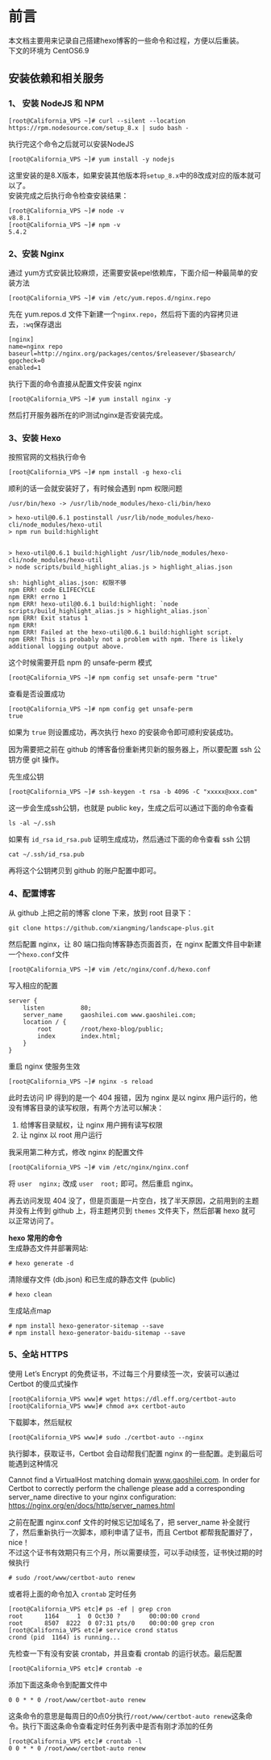 # 前言
本文档主要用来记录自己搭建hexo博客的一些命令和过程，方便以后重装。  
下文的环境为 CentOS6.9  
## 安装依赖和相关服务  
### 1、 安装 NodeJS 和 NPM

```shell
[root@California_VPS ~]# curl --silent --location https://rpm.nodesource.com/setup_8.x | sudo bash -
```  

执行完这个命令之后就可以安装NodeJS  

```shell  
[root@California_VPS ~]# yum install -y nodejs
```  

这里安装的是8.X版本，如果安装其他版本将`setup_8.x`中的8改成对应的版本就可以了。  
安装完成之后执行命令检查安装结果：  

```shell  
[root@California_VPS ~]# node -v
v8.8.1
[root@California_VPS ~]# npm -v
5.4.2
```  

### 2、安装 Nginx  
通过 yum方式安装比较麻烦，还需要安装epel依赖库，下面介绍一种最简单的安装方法 

```shell  
[root@California_VPS ~]# vim /etc/yum.repos.d/nginx.repo 
``` 
先在 yum.repos.d 文件下新建一个`nginx.repo`，然后将下面的内容拷贝进去，`:wq`保存退出

```shell  
[nginx]
name=nginx repo
baseurl=http://nginx.org/packages/centos/$releasever/$basearch/
gpgcheck=0
enabled=1 
```  

执行下面的命令直接从配置文件安装 nginx

```shell  
[root@California_VPS ~]# yum install nginx -y
```  

然后打开服务器所在的IP测试nginx是否安装完成。


### 3、安装 Hexo
按照官网的文档执行命令  

```shell  
[root@California_VPS ~]# npm install -g hexo-cli
```  

顺利的话一会就安装好了，有时候会遇到 npm 权限问题  

```shell  
/usr/bin/hexo -> /usr/lib/node_modules/hexo-cli/bin/hexo

> hexo-util@0.6.1 postinstall /usr/lib/node_modules/hexo-cli/node_modules/hexo-util
> npm run build:highlight


> hexo-util@0.6.1 build:highlight /usr/lib/node_modules/hexo-cli/node_modules/hexo-util
> node scripts/build_highlight_alias.js > highlight_alias.json

sh: highlight_alias.json: 权限不够
npm ERR! code ELIFECYCLE
npm ERR! errno 1
npm ERR! hexo-util@0.6.1 build:highlight: `node scripts/build_highlight_alias.js > highlight_alias.json`
npm ERR! Exit status 1
npm ERR! 
npm ERR! Failed at the hexo-util@0.6.1 build:highlight script.
npm ERR! This is probably not a problem with npm. There is likely additional logging output above.  
```  

这个时候需要开启 npm 的 unsafe-perm 模式  

```shell  
[root@California_VPS ~]# npm config set unsafe-perm "true"  
```  

查看是否设置成功  

```shell  
[root@California_VPS ~]# npm config get unsafe-perm
true
```  

如果为 `true` 则设置成功，再次执行 hexo 的安装命令即可顺利安装成功。  

因为需要把之前在 github 的博客备份重新拷贝新的服务器上，所以要配置 ssh 公钥方便 git 操作。

先生成公钥

```shell 
[root@California_VPS ~]# ssh-keygen -t rsa -b 4096 -C "xxxxx@xxx.com"  
```  

这一步会生成ssh公钥，也就是 public key，生成之后可以通过下面的命令查看  

```shell  
ls -al ~/.ssh
```  

如果有 `id_rsa` `id_rsa.pub` 证明生成成功，然后通过下面的命令查看 ssh 公钥

```shell  
cat ~/.ssh/id_rsa.pub
```  
再将这个公钥拷贝到 github 的账户配置中即可。   

### 4、配置博客  

从 github 上把之前的博客 clone 下来，放到 root 目录下：  

```shell  
git clone https://github.com/xiangming/landscape-plus.git  
``` 

然后配置 nginx，让 80 端口指向博客静态页面首页，在 nginx 配置文件目中新建一个`hexo.conf`文件 

```shell  
[root@California_VPS ~]# vim /etc/nginx/conf.d/hexo.conf  
```  

写入相应的配置  

```shell  
server {
    listen          80;
    server_name     gaoshilei.com www.gaoshilei.com;
    location / {
        root        /root/hexo-blog/public;
        index       index.html;
    }
}
```  

重启 nginx 使服务生效  

```shell  
[root@California_VPS ~]# nginx -s reload
```  

此时去访问 IP 得到的是一个 404 报错，因为 nginx 是以 nginx 用户运行的，他没有博客目录的读写权限，有两个方法可以解决：  
1. 给博客目录赋权，让 nginx 用户拥有读写权限
2. 让 nginx 以 root 用户运行 

我采用第二种方式，修改 nginx 的配置文件  

```shell  
[root@California_VPS ~]# vim /etc/nginx/nginx.conf  
```  

将 `user  nginx;` 改成 `user  root;` 即可。然后重启 nginx。  

再去访问发现 404 没了，但是页面是一片空白，找了半天原因，之前用到的主题并没有上传到 github 上，将主题拷贝到 `themes` 文件夹下，然后部署 hexo 就可以正常访问了。  

**hexo 常用的命令**  
生成静态文件并部署网站:

```  
# hexo generate -d
```  

清除缓存文件 (db.json) 和已生成的静态文件 (public)  

```  
# hexo clean  
```  

生成站点map  

```  
# npm install hexo-generator-sitemap --save
# npm install hexo-generator-baidu-sitemap --save  
```  

### 5、全站 HTTPS 
使用 Let’s Encrypt 的免费证书，不过每三个月要续签一次，安装可以通过 Certbot 的傻瓜式操作  

```shell  
[root@California_VPS www]# wget https://dl.eff.org/certbot-auto
[root@California_VPS www]# chmod a+x certbot-auto  
``` 
下载脚本，然后赋权  

```shell  
[root@California_VPS www]# sudo ./certbot-auto --nginx
```  

执行脚本，获取证书，Certbot 会自动帮我们配置 nginx 的一些配置。走到最后可能遇到这种情况  

>  
Cannot find a VirtualHost matching domain www.gaoshilei.com. In order for Certbot to correctly perform the challenge please add a corresponding server_name directive to your nginx configuration: https://nginx.org/en/docs/http/server_names.html

之前在配置 nginx.conf 文件的时候忘记加域名了，把 server_name 补全就行了，然后重新执行一次脚本，顺利申请了证书，而且 Certbot 都帮我配置好了，nice！  
不过这个证书有效期只有三个月，所以需要续签，可以手动续签，证书快过期的时候执行  

```shell  
# sudo /root/www/certbot-auto renew
```

或者将上面的命令加入 `crontab` 定时任务  

```shell  
[root@California_VPS etc]# ps -ef | grep cron
root      1164     1  0 Oct30 ?        00:00:00 crond
root      8507  8222  0 07:31 pts/0    00:00:00 grep cron  
[root@California_VPS etc]# service crond status
crond (pid  1164) is running...
```  

先检查一下有没有安装 crontab，并且查看 crontab 的运行状态。最后配置  

```shell  
[root@California_VPS etc]# crontab -e
```

添加下面这条命令到配置文件中

```shell  
0 0 * * 0 /root/www/certbot-auto renew  
```

这条命令的意思是每周日的0点0分执行`/root/www/certbot-auto renew`这条命令。执行下面这条命令查看定时任务列表中是否有刚才添加的任务

```shell  
[root@California_VPS etc]# crontab -l 
0 0 * * 0 /root/www/certbot-auto renew
```










